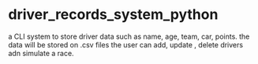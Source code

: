 # driver_records_system_python
a CLI system to store driver data such as name, age, team, car, points. the data will be stored on .csv files
    the user can add, update , delete drivers adn simulate a race.
